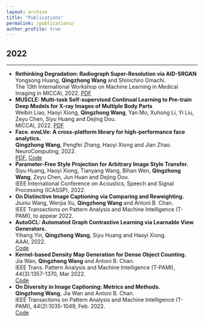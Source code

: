 ```yaml
---
layout: archive
title: "Publications"
permalink: /publications/
author_profile: true
---
```


## 2022
-----
* **Rethinking Degradation: Radiograph Super-Resolution via AID-SRGAN** \
  Yongsong Huang, **Qingzhong Wang** and Shinichiro Omachi. \
  The 13th International Workshop on Machine Learning in Medical Imaging in MICCAI, 2022.
  [PDF](https://arxiv.org/pdf/2208.03008.pdf)
* **MUSCLE: Multi-task Self-supervised Continual Learning to Pre-train Deep Models for X-ray Images of Multiple Body Parts** \
  Weibin Liao, Haoyi Xiong, **Qingzhong Wang**, Yan Mo, Xuhong Li, Yi Liu, Zeyu Chen, Siyu Huang and Dejing Dou. \
  MICCAI, 2022.
  [PDF](https://link.springer.com/chapter/10.1007/978-3-031-16452-1_15)
* **Face. evoLVe: A cross-platform library for high-performance face analytics.** \
  **Qingzhong Wang**, Pengfei Zhang, Haoyi Xiong and Jian Zhao.\
  NeuroComputing, 2022. \
  [PDF](https://arxiv.org/abs/2107.08621), [Code](https://github.com/ZhaoJ9014/face.evoLVe)
* **Parameter-Free Style Projection for Arbitrary Image Style Transfer.** \
 Siyu Huang, Haoyi Xiong, Tianyang Wang, Bihan Wen, **Qingzhong Wang**, Zeyu Chen, Jun Huan and Dejing Dou. \
 IEEE International Conference on Acoustics, Speech and Signal Processing (ICASSP), 2022. 
* **On Distinctive Image Captioning via Comparing and Reweighting.** \
 Jiuniu Wang, Wenjia Xu, **Qingzhong Wang** and Antoni B. Chan. \
 IEEE Transactions on Pattern Analysis and Machine Intelligence (T-PAMI), to appear 2022.
* **AutoGCL: Automated Graph Contrastive Learning via Learnable View Generators.** \
 Yihang Yin, **Qingzhong Wang**, Siyu Huang and Haoyi Xiong. \
 AAAI, 2022. \
 [Code](https://github.com/Somedaywilldo/AutoGCL)
* **Kernel-based Density Map Generation for Dense Object Counting.** \
 Jia Wan, **Qingzhong Wang** and Antoni B. Chan. \
 IEEE Trans. Pattern Analysis and Machine Intelligence (T-PAMI), 44(3):1357-1370, Mar 2022.\
 [Code](https://github.com/jia-wan/KDMG_Counting)
* **On Diversity in Image Captioning: Metrics and Methods.** \
 **Qingzhong Wang**, Jia Wan and Antoni B. Chan. \
 IEEE Transactions on Pattern Analysis and Machine Intelligence (T-PAMI), 44(2):1035-1049, Feb. 2022. \
 [Code](https://github.com/qingzwang/DiverseImageCaptioning)




